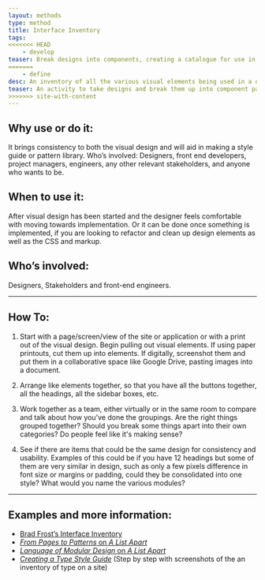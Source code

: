 ```yaml
---
layout: methods
type: method
title: Interface Inventory
tags:
<<<<<<< HEAD
    - develop
teaser: Break designs into components, creating a catalogue for use in code.
=======
    - define
desc: An inventory of all the various visual elements being used in a design, bringing them all together to compare, and bring consistency.
teaser: An activity to take designs and break them up into component parts, creating an inventory for use in code.
>>>>>>> site-with-content
---
```


## Why use or do it:

It brings consistency to both the visual design and will aid in making a style guide or pattern library.
Who’s involved: Designers, front end developers, project managers, engineers, any other relevant stakeholders, and anyone who wants to be.

## When to use it:

After visual design has been started and the designer feels comfortable with moving towards implementation. Or it can be done once something is implemented, if you are looking to refactor and clean up design elements as well as the CSS and markup.

## Who’s involved:

Designers, Stakeholders and front-end engineers.

---

## How To:

1. Start with a page/screen/view of the site or application or with a print out of the visual design. Begin pulling out visual elements. If using paper printouts, cut them up into elements. If digitally, screenshot them and put them in a collaborative space like Google Drive, pasting images into a document.

2. Arrange like elements together, so that you have all the buttons together, all the headings, all the sidebar boxes, etc.

3. Work together as a team, either virtually or in the same room to compare and talk about how you’ve done the groupings. Are the right things grouped together? Should you break some things apart into their own categories? Do people feel like it's making sense?

4. See if there are items that could be the same design for consistency and usability. Examples of this could be if you have 12 headings but some of them are very similar in design, such as only a few pixels difference in font size or margins or padding, could they be consolidated into one style? What would you name the various modules?

---

## Examples and more information:

* [Brad Frost’s Interface Inventory](http://bradfrost.com/blog/post/interface-inventory/)
* [_From Pages to Patterns_ on _A List Apart_](http://alistapart.com/article/from-pages-to-patterns-an-exercise-for-everyone)
* [_Language of Modular Design_ on _A List Apart_](http://alistapart.com/article/language-of-modular-design)
* [_Creating a Type Style Guide_](http://blog.typekit.com/2014/10/22/creating-a-type-style-guide/) (Step by step with screenshots of the an inventory of type on a site)
